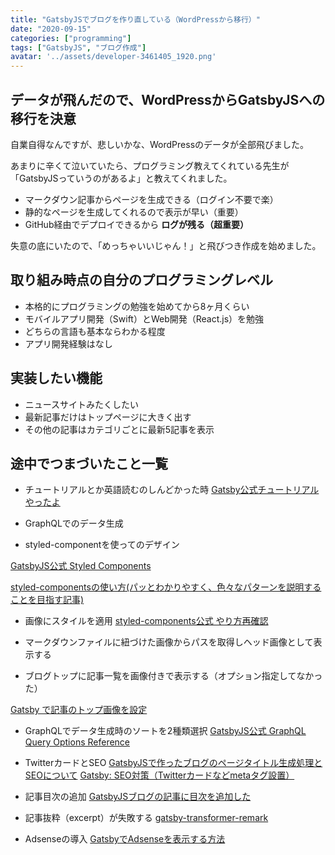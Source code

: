 ```yaml
---
title: "GatsbyJSでブログを作り直している（WordPressから移行）"
date: "2020-09-15"
categories: ["programming"]
tags: ["GatsbyJS", "ブログ作成"]
avatar: '../assets/developer-3461405_1920.png'
---
```


## データが飛んだので、WordPressからGatsbyJSへの移行を決意

自業自得なんですが、悲しいかな、WordPressのデータが全部飛びました。

あまりに辛くて泣いていたら、プログラミング教えてくれている先生が「GatsbyJSっていうのがあるよ」と教えてくれました。

* マークダウン記事からページを生成できる（ログイン不要で楽）
* 静的なページを生成してくれるので表示が早い（重要）
* GitHub経由でデプロイできるから **ログが残る（超重要）**

失意の底にいたので、「めっちゃいいじゃん！」と飛びつき作成を始めました。

## 取り組み時点の自分のプログラミングレベル

* 本格的にプログラミングの勉強を始めてから8ヶ月くらい
* モバイルアプリ開発（Swift）とWeb開発（React.js）を勉強
* どちらの言語も基本ならわかる程度
* アプリ開発経験はなし

## 実装したい機能

* ニュースサイトみたくしたい
* 最新記事だけはトップページに大きく出す
* その他の記事はカテゴリごとに最新5記事を表示


## 途中でつまづいたこと一覧

* チュートリアルとか英語読むのしんどかった時
[Gatsby公式チュートリアルやったよ](https://qiita.com/irico/items/cf87eb29ecaf7e135fcd)

* GraphQLでのデータ生成
* styled-componentを使ってのデザイン

[GatsbyJS公式 Styled Components](https://www.gatsbyjs.com/docs/styled-components/)

[styled-componentsの使い方(パッとわかりやすく、色々なパターンを説明することを目指す記事)](https://gist.github.com/kenmori/60bf7b67819061f41ce960617c035955)



* 画像にスタイルを適用
[styled-components公式 やり方再確認](https://styled-components.com/docs/advanced#referring-to-other-components)

* マークダウンファイルに紐づけた画像からパスを取得しヘッド画像として表示する
* ブログトップに記事一覧を画像付きで表示する（オプション指定してなかった）

[Gatsby で記事のトップ画像を設定](https://suzukalight.com/2019-07-02-hero-image/)

* GraphQLでデータ生成時のソートを2種類選択
[GatsbyJS公式 GraphQL Query Options Reference](https://www.gatsbyjs.com/docs/graphql-reference/#sort)

* TwitterカードとSEO
[GatsbyJSで作ったブログのページタイトル生成処理とSEOについて](https://gan0803.dev/2020-06-01-page-title/)
[Gatsby: SEO対策（Twitterカードなどmetaタグ設置）](https://qiita.com/atomyah/items/2624ea4f9394e4a992b8)

* 記事目次の追加
[GatsbyJSブログの記事に目次を追加した](https://rpf-noblog.com/2020-05-03/gatsby-toc)

 * 記事抜粋（excerpt）が失敗する
 [gatsby-transformer-remark](https://github.com/gatsbyjs/gatsby/tree/9b6f36597e87faf0f647abf9bd20ac72f0596089/packages/gatsby-transformer-remark#excerpts-for-non-latin-languages)

 * Adsenseの導入
 [GatsbyでAdsenseを表示する方法](https://31navi.com/gatsby-adsense)